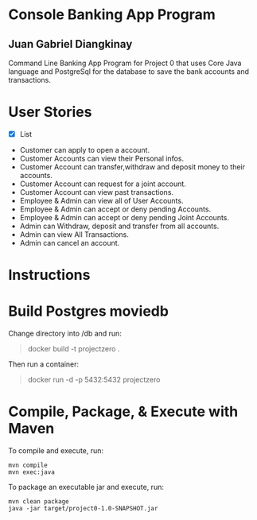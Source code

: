 # Console Banking App Program
## Juan Gabriel Diangkinay
Command Line Banking App Program for Project 0 that uses Core Java language and PostgreSql for the database to 
save the bank accounts and transactions.

# User Stories
- [x] List
- Customer can apply to open a account.
- Customer Accounts can view their Personal infos.
- Customer Account can transfer,withdraw and deposit money to their accounts.
- Customer Account can request for a joint account.
- Customer Account can view past transactions.
- Employee & Admin can view all of User Accounts.
- Employee & Admin can accept or deny pending Accounts.
- Employee & Admin can accept or deny pending Joint Accounts.
- Admin can Withdraw, deposit and transfer from all accounts.
- Admin can view All Transactions.
- Admin can cancel an account.

# Instructions
# Build Postgres moviedb
Change directory into /db and run:
>docker build -t projectzero .

Then run a container:
>docker run -d -p 5432:5432 projectzero

# Compile, Package, & Execute with Maven
To compile and execute, run:
```
mvn compile
mvn exec:java
```

To package an executable jar and execute, run:
```
mvn clean package
java -jar target/project0-1.0-SNAPSHOT.jar
```